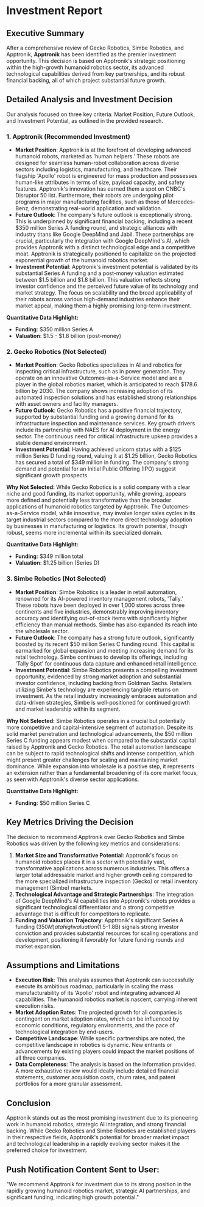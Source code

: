 # Investment Report

## Executive Summary
After a comprehensive review of Gecko Robotics, Simbe Robotics, and Apptronik, **Apptronik** has been identified as the premier investment opportunity. This decision is based on Apptronik's strategic positioning within the high-growth humanoid robotics sector, its advanced technological capabilities derived from key partnerships, and its robust financial backing, all of which project substantial future growth.

## Detailed Analysis and Investment Decision

Our analysis focused on three key criteria: Market Position, Future Outlook, and Investment Potential, as outlined in the provided research.

### 1. Apptronik (Recommended Investment)

*   **Market Position**: Apptronik is at the forefront of developing advanced humanoid robots, marketed as 'human helpers.' These robots are designed for seamless human-robot collaboration across diverse sectors including logistics, manufacturing, and healthcare. Their flagship 'Apollo' robot is engineered for mass production and possesses human-like attributes in terms of size, payload capacity, and safety features. Apptronik's innovation has earned them a spot on CNBC's Disruptor 50 list. Furthermore, their robots are undergoing pilot programs in major manufacturing facilities, such as those of Mercedes-Benz, demonstrating real-world application and validation.
*   **Future Outlook**: The company's future outlook is exceptionally strong. This is underpinned by significant financial backing, including a recent $350 million Series A funding round, and strategic alliances with industry titans like Google DeepMind and Jabil. These partnerships are crucial, particularly the integration with Google DeepMind's AI, which provides Apptronik with a distinct technological edge and a competitive moat. Apptronik is strategically positioned to capitalize on the projected exponential growth of the humanoid robotics market.
*   **Investment Potential**: Apptronik's investment potential is validated by its substantial Series A funding and a post-money valuation estimated between $1.5 billion and $1.8 billion. This valuation reflects strong investor confidence and the perceived future value of its technology and market strategy. The focus on scalability and the broad applicability of their robots across various high-demand industries enhance their market appeal, making them a highly promising long-term investment.

**Quantitative Data Highlight:**
*   **Funding**: $350 million Series A
*   **Valuation**: $1.5 - $1.8 billion (post-money)

### 2. Gecko Robotics (Not Selected)

*   **Market Position**: Gecko Robotics specializes in AI and robotics for inspecting critical infrastructure, such as in power generation. They operate on an innovative Outcomes-as-a-Service model and are a player in the global robotics market, which is anticipated to reach $178.6 billion by 2030. The company shows increasing adoption of its automated inspection solutions and has established strong relationships with asset owners and facility managers.
*   **Future Outlook**: Gecko Robotics has a positive financial trajectory, supported by substantial funding and a growing demand for its infrastructure inspection and maintenance services. Key growth drivers include its partnership with NAES for AI deployment in the energy sector. The continuous need for critical infrastructure upkeep provides a stable demand environment.
*   **Investment Potential**: Having achieved unicorn status with a $125 million Series D funding round, valuing it at $1.25 billion, Gecko Robotics has secured a total of $349 million in funding. The company's strong demand and potential for an Initial Public Offering (IPO) suggest significant growth prospects.

**Why Not Selected:** While Gecko Robotics is a solid company with a clear niche and good funding, its market opportunity, while growing, appears more defined and potentially less transformative than the broader applications of humanoid robotics targeted by Apptronik. The Outcomes-as-a-Service model, while innovative, may involve longer sales cycles in its target industrial sectors compared to the more direct technology adoption by businesses in manufacturing or logistics. Its growth potential, though robust, seems more incremental within its specialized domain.

**Quantitative Data Highlight:**
*   **Funding**: $349 million total
*   **Valuation**: $1.25 billion (Series D)

### 3. Simbe Robotics (Not Selected)

*   **Market Position**: Simbe Robotics is a leader in retail automation, renowned for its AI-powered inventory management robots, 'Tally.' These robots have been deployed in over 1,000 stores across three continents and five industries, demonstrably improving inventory accuracy and identifying out-of-stock items with significantly higher efficiency than manual methods. Simbe has also expanded its reach into the wholesale sector.
*   **Future Outlook**: The company has a strong future outlook, significantly boosted by its recent $50 million Series C funding round. This capital is earmarked for global expansion and meeting increasing demand for its retail technology. Simbe continues to develop its offerings, including 'Tally Spot' for continuous data capture and enhanced retail intelligence.
*   **Investment Potential**: Simbe Robotics presents a compelling investment opportunity, evidenced by strong market adoption and substantial investor confidence, including backing from Goldman Sachs. Retailers utilizing Simbe's technology are experiencing tangible returns on investment. As the retail industry increasingly embraces automation and data-driven strategies, Simbe is well-positioned for continued growth and market leadership within its segment.

**Why Not Selected:** Simbe Robotics operates in a crucial but potentially more competitive and capital-intensive segment of automation. Despite its solid market penetration and technological advancements, the $50 million Series C funding appears modest when compared to the substantial capital raised by Apptronik and Gecko Robotics. The retail automation landscape can be subject to rapid technological shifts and intense competition, which might present greater challenges for scaling and maintaining market dominance. While expansion into wholesale is a positive step, it represents an extension rather than a fundamental broadening of its core market focus, as seen with Apptronik's diverse sector applications.

**Quantitative Data Highlight:**
*   **Funding**: $50 million Series C

## Key Metrics Driving the Decision

The decision to recommend Apptronik over Gecko Robotics and Simbe Robotics was driven by the following key metrics and considerations:

1.  **Market Size and Transformative Potential**: Apptronik's focus on humanoid robotics places it in a sector with potentially vast, transformative applications across numerous industries. This offers a larger total addressable market and higher growth ceiling compared to the more specialized infrastructure inspection (Gecko) or retail inventory management (Simbe) markets.
2.  **Technological Advantage and Strategic Partnerships**: The integration of Google DeepMind's AI capabilities into Apptronik's robots provides a significant technological differentiator and a strong competitive advantage that is difficult for competitors to replicate.
3.  **Funding and Valuation Trajectory**: Apptronik's significant Series A funding ($350M) at a high valuation ($1.5-1.8B) signals strong investor conviction and provides substantial resources for scaling operations and development, positioning it favorably for future funding rounds and market expansion.

## Assumptions and Limitations

*   **Execution Risk**: This analysis assumes that Apptronik can successfully execute its ambitious roadmap, particularly in scaling the mass manufacturability of its 'Apollo' robot and integrating advanced AI capabilities. The humanoid robotics market is nascent, carrying inherent execution risks.
*   **Market Adoption Rates**: The projected growth for all companies is contingent on market adoption rates, which can be influenced by economic conditions, regulatory environments, and the pace of technological integration by end-users.
*   **Competitive Landscape**: While specific partnerships are noted, the competitive landscape in robotics is dynamic. New entrants or advancements by existing players could impact the market positions of all three companies.
*   **Data Completeness**: The analysis is based on the information provided. A more exhaustive review would ideally include detailed financial statements, customer acquisition costs, churn rates, and patent portfolios for a more granular assessment.

## Conclusion

Apptronik stands out as the most promising investment due to its pioneering work in humanoid robotics, strategic AI integration, and strong financial backing. While Gecko Robotics and Simbe Robotics are established players in their respective fields, Apptronik's potential for broader market impact and technological leadership in a rapidly evolving sector makes it the preferred choice for investment.

## Push Notification Content Sent to User:
"We recommend Apptronik for investment due to its strong position in the rapidly growing humanoid robotics market, strategic AI partnerships, and significant funding, indicating high growth potential."
